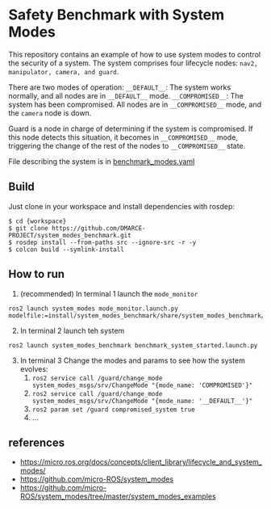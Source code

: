 # Safety Benchmark with System Modes 

This repository contains an example of how to use system modes to control the security of a system. The system comprises four lifecycle nodes: `nav2, manipulator, camera, and guard`.

There are two modes of operation:
`__DEFAULT__`: The system works normally, and all nodes are in `__DEFAULT__` mode.
`__COMPROMISED__`: The system has been compromised. All nodes are in `__COMPROMISED__` mode, and the `camera` node is down.

Guard is a node in charge of determining if the system is compromised. If this node detects this situation, it becomes in `__COMPROMISED__` mode, triggering the change of the rest of the nodes to `__COMPROMISED__` state.

File describing the system is in [benchmark_modes.yaml](benchmark_modes.yaml)

## Build

Just clone in your workspace and install dependencies with rosdep:

```
$ cd {workspace}
$ git clone https://github.com/DMARCE-PROJECT/system_modes_benchmark.git
$ rosdep install --from-paths src --ignore-src -r -y
$ colcon build --symlink-install
```

## How to run

1. (recommended) In terminal 1 launch the `mode_monitor`

```
ros2 launch system_modes mode_monitor.launch.py modelfile:=install/system_modes_benchmark/share/system_modes_benchmark/benchmark_modes.yaml
```

2. In terminal 2 launch teh system

```
ros2 launch system_modes_benchmark benchmark_system_started.launch.py
```

3. In terminal 3 Change the modes and params to see how the system evolves:
   1. `ros2 service call /guard/change_mode system_modes_msgs/srv/ChangeMode "{mode_name: 'COMPROMISED'}"`
   2. `ros2 service call /guard/change_mode system_modes_msgs/srv/ChangeMode "{mode_name: '__DEFAULT__'}"`
   3. `ros2 param set /guard compromised_system true`
   4. ...
   

## references

* https://micro.ros.org/docs/concepts/client_library/lifecycle_and_system_modes/
* https://github.com/micro-ROS/system_modes
* https://github.com/micro-ROS/system_modes/tree/master/system_modes_examples
